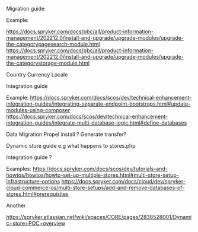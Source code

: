 Migration guide


Example: 

https://docs.spryker.com/docs/pbc/all/product-information-management/202212.0/install-and-upgrade/upgrade-modules/upgrade-the-categorypagesearch-module.html
https://docs.spryker.com/docs/pbc/all/product-information-management/202212.0/install-and-upgrade/upgrade-modules/upgrade-the-categorystorage-module.html

Country
Currency
Locale
    

Integration guide 

Example:
https://docs.spryker.com/docs/scos/dev/technical-enhancement-integration-guides/integrating-separate-endpoint-bootstraps.html#update-modules-using-composer
https://docs.spryker.com/docs/scos/dev/technical-enhancement-integration-guides/integrate-multi-database-logic.html#define-databases


Data Migration
Propel install ? Generate transfer? 




Dynamic store guide e.g what happens to stores.php

Integration guide ?

Examples: 
https://docs.spryker.com/docs/scos/dev/tutorials-and-howtos/howtos/howto-set-up-multiple-stores.html#multi-store-setup-infrastructure-options
https://docs.spryker.com/docs/cloud/dev/spryker-cloud-commerce-os/multi-store-setups/add-and-remove-databases-of-stores.html#prerequisites



Another 

https://spryker.atlassian.net/wiki/spaces/CORE/pages/2838528001/Dynamic+store+POC+overview

